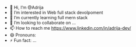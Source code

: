 - 👋 Hi, I’m @Adrija
- 👀 I’m interested in Web full stack  devolpoment 
- 🌱 I’m currently learning full mern stack
- 💞️ I’m looking to collaborate on ...
- 📫 How to reach me https://www.linkedin.com/in/adrija-dey/
- 😄 Pronouns: 
- ⚡ Fun fact: ...

<!---
Adrijaadeey/Adrijaadeey is a ✨ special ✨ repository because its `README.md` (this file) appears on your GitHub profile.
You can click the Preview link to take a look at your changes.
--->
